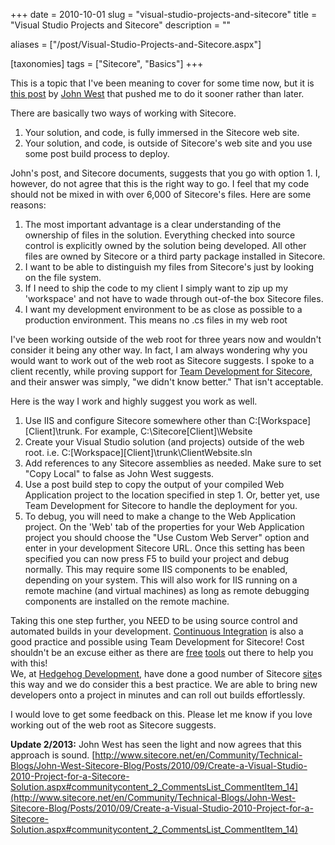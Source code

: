 +++
date = 2010-10-01
slug = "visual-studio-projects-and-sitecore"
title = "Visual Studio Projects and Sitecore"
description = ""

aliases = ["/post/Visual-Studio-Projects-and-Sitecore.aspx"]

[taxonomies]
tags = ["Sitecore", "Basics"]
+++

This is a topic that I've been meaning to cover for some time now, but it is [this post](http://www.sitecore.net/en/Community/Technical-Blogs/John-West-Sitecore-Blog/Posts/2010/09/Create-a-Visual-Studio-2010-Project-for-a-Sitecore-Solution.aspx) by [John West](http://twitter.com/sitecorejohn) that pushed me to do it sooner rather than later.

<!-- more -->

There are basically two ways of working with Sitecore.

1.  Your solution, and code, is fully immersed in the Sitecore web site.
2.  Your solution, and code, is outside of Sitecore's web site and you use some post build process to deploy.

John's post, and Sitecore documents, suggests that you go with option 1. I, however, do not agree that this is the right way to go. I feel that my code should not be mixed in with over 6,000 of Sitecore's files. Here are some reasons:

1.  The most important advantage is a clear understanding of the ownership of files in the solution. Everything checked into source control is explicitly owned by the solution being developed. All other files are owned by Sitecore or a third party package installed in Sitecore.
2.  I want to be able to distinguish my files from Sitecore's just by looking on the file system.
3.  If I need to ship the code to my client I simply want to zip up my 'workspace' and not have to wade through out-of-the box Sitecore files.
4.  I want my development environment to be as close as possible to a production environment. This means no .cs files in my web root

I've been working outside of the web root for three years now and wouldn't consider it being any other way. In fact, I am always wondering why you would want to work out of the web root as Sitecore suggests. I spoke to a client recently, while proving support for [Team Development for Sitecore](http://TeamDevelopmentForSitecore), and their answer was simply, "we didn't know better." That isn't acceptable.

Here is the way I work and highly suggest you work as well.

1.  Use IIS and configure Sitecore somewhere other than C:\[Workspace]\[Client]\trunk\. For example, C:\Sitecore\[Client]\Website
2.  Create your Visual Studio solution (and projects) outside of the web root. i.e. C:\[Workspace]\[Client]\trunk\ClientWebsite.sln
3.  Add references to any Sitecore assemblies as needed. Make sure to set "Copy Local" to false as John West suggests.
4.  Use a post build step to copy the output of your compiled Web Application project to the location specified in step 1. Or, better yet, use Team Development for Sitecore to handle the deployment for you.
5.  To debug, you will need to make a change to the Web Application project. On the 'Web' tab of the properties for your Web Application project you should choose the "Use Custom Web Server" option and enter in your development Sitecore URL. Once this setting has been specified you can now press F5 to build your project and debug normally. This may require some IIS components to be enabled, depending on your system. This will also work for IIS running on a remote machine (and virtual machines) as long as remote debugging components are installed on the remote machine.

Taking this one step further, you NEED to be using source control and automated builds in your development. [Continuous Integration](http://martinfowler.com/articles/continuousIntegration.html) is also a good practice and possible using Team Development for Sitecore! Cost shouldn't be an excuse either as there are [free](http://subversion.apache.org/) [tools](http://www.jetbrains.com/teamcity/) out there to help you with this!  
We, at [Hedgehog Development](http://www.hhogdev.com), have done a good number of Sitecore [site](http://www.sitecore.net/en/News/Press-releases/2009/Site-of-the-Year-NA-2009.aspx)s this way and we do consider this a best practice. We are able to bring new developers onto a project in minutes and can roll out builds effortlessly.

I would love to get some feedback on this. Please let me know if you love working out of the web root as Sitecore suggests.

**Update 2/2013:** John West has seen the light and now agrees that this approach is sound. [http://www.sitecore.net/en/Community/Technical-Blogs/John-West-Sitecore-Blog/Posts/2010/09/Create-a-Visual-Studio-2010-Project-for-a-Sitecore-Solution.aspx#communitycontent_2_CommentsList_CommentItem_14](http://www.sitecore.net/en/Community/Technical-Blogs/John-West-Sitecore-Blog/Posts/2010/09/Create-a-Visual-Studio-2010-Project-for-a-Sitecore-Solution.aspx#communitycontent_2_CommentsList_CommentItem_14)